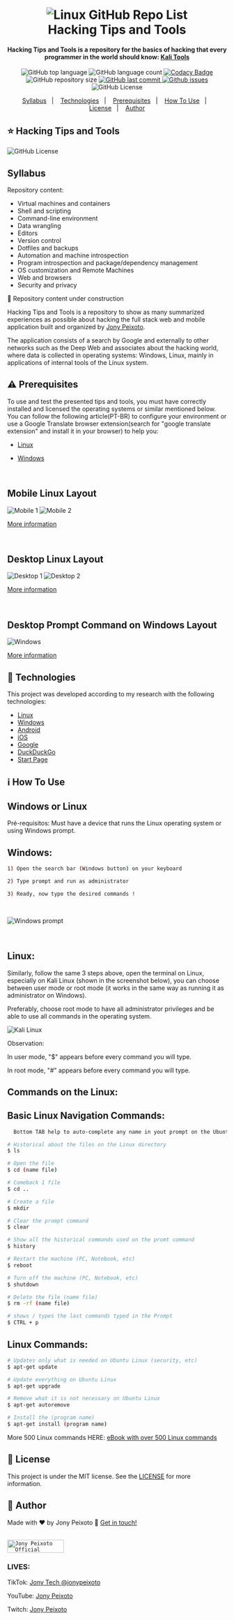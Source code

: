<h1 align="center">
    <img alt="Linux GitHub Repo List" src="https://github.com/jonypeixoto/jonypeixoto/blob/main/assets/hacking-tips-and-tools.png" />
    <br>
    Hacking Tips and Tools
</h1>

<h4 align="center">
  Hacking Tips and Tools is a repository for the basics of hacking that every programmer in the world should know: 
  <a href="https://www.kali.org/tools/">Kali Tools</a>
</h4>
<p align="center">
  <img alt="GitHub top language" src="https://img.shields.io/github/languages/top/jonypeixoto/hacking-tips-and-tools">
  
  <img alt="GitHub language count" src="https://img.shields.io/github/languages/count/jonypeixoto/hacking-tips-and-tools">
  
  <a href="https://www.codacy.com/gh/jonypeixoto/hacking-tips-and-tools/dashboard?utm_source=github.com&amp;utm_medium=referral&amp;utm_content=jonypeixoto/hacking-tips-and-tools&amp;utm_campaign=Badge_Grade">
    <img alt="Codacy Badge" src="https://app.codacy.com/project/badge/Grade/f97224b8ee5942bdb2f16bf319b8be7d">
  </a>
  
  <img alt="GitHub repository size" src="https://img.shields.io/github/repo-size/jonypeixoto/hacking-tips-and-tools">
  <a href="https://github.com/jonypeixoto/hacking-tips-and-tools/commits">
    <img alt="GitHub last commit" src="https://img.shields.io/github/last-commit/jonypeixoto/hacking-tips-and-tools">
  </a>
  
  <a href="https://github.com/jonypeixoto/hacking-tips-and-tools/issues">
    <img alt="Github issues" src="https://img.shields.io/github/issues/jonypeixoto/hacking-tips-and-tools">
  </a>
  
  <img alt="GitHub License" src="https://img.shields.io/github/license/jonypeixoto/hacking-tips-and-tools"> 
</p>

<p align="center">
  <a href="#syllabus">Syllabus</a>&nbsp;&nbsp;&nbsp;|&nbsp;&nbsp;&nbsp;
  <a href="#rocket-technologies">Technologies</a>&nbsp;&nbsp;&nbsp;|&nbsp;&nbsp;&nbsp;
  <a href="#warning-prerequisites">Prerequisites</a>&nbsp;&nbsp;&nbsp;|&nbsp;&nbsp;&nbsp;
  <a href="#information_source-how-to-use">How To Use</a>&nbsp;&nbsp;&nbsp;|&nbsp;&nbsp;&nbsp;
  <a href="#memo-license">License</a>&nbsp;&nbsp;&nbsp;|&nbsp;&nbsp;&nbsp;
  <a href="#star2-author">Author</a>
</p>

## ⭐ Hacking Tips and Tools 
![GitHub License](https://img.shields.io/github/license/jonypeixoto/hacking-tips-and-tools)

## Syllabus

Repository content:
<br/>
- Virtual machines and containers
- Shell and scripting
- Command-line environment
- Data wrangling
- Editors
- Version control
- Dotfiles and backups
- Automation and machine introspection
- Program introspection and package/dependency management
- OS customization and Remote Machines
- Web and browsers
- Security and privacy

🚧 Repository content under construction

Hacking Tips and Tools is a repository to show as many summarized experiences as possible about hacking the full stack web and mobile application built and organized by [Jony Peixoto](https://jonypeixoto.com "Portfolio de Jony Peixoto").

The application consists of a search by Google and externally to other networks such as the Deep Web and associates about the hacking world, where data is collected in operating systems: Windows, Linux, mainly in applications of internal tools of the Linux system.

## :warning: Prerequisites

To use and test the presented tips and tools, you must have correctly installed and licensed the operating systems or similar mentioned below. You can follow the following article(PT-BR) to configure your environment or use a Google Translate browser extension(search for "google translate extension" and install it in your browser) to help you:

- [Linux](https://linux.org)

- [Windows](https://www.microsoft.com/pt-br/windows)

<br/>

## Mobile Linux Layout 
![Mobile 1](https://github.com/jonypeixoto/jonypeixoto/blob/main/assets/iphone-linux1.jpg) ![Mobile 2](https://github.com/jonypeixoto/jonypeixoto/blob/main/assets/iphone-linux2.jpg)

[More information](https://dualbootfun.github.io/dualboot/)

<br/>

## Desktop Linux Layout 
![Desktop 1](https://github.com/jonypeixoto/jonypeixoto/blob/main/assets/desktop-linux1.jpg) ![Desktop 2](https://github.com/jonypeixoto/jonypeixoto/blob/main/assets/desktop-linux2.png)

[More information](https://www.linux.org)

<br/>

## Desktop Prompt Command on Windows Layout
![Windows](https://github.com/jonypeixoto/jonypeixoto/blob/main/assets/windows-prompt.png)

[More information](https://docs.microsoft.com/pt-br/windows-server/administration/windows-commands/prompt)

## :rocket: Technologies

This project was developed according to my research with the following technologies:

- [Linux](https://linux.org)
- [Windows](https://www.microsoft.com/en-us/windows)
- [Android](https://www.android.com)
- [iOS](https://developer.apple.com/documentation/)
- [Google](http://facebook.github.io/react-native/)
- [DuckDuckGo](https://duckduckgo.com)
- [Start Page](https://startpage.com)

## :information_source: How To Use

## Windows or Linux
Pré-requisitos: Must have a device that runs the Linux operating system or using Windows prompt.

## Windows:

```bash
1) Open the search bar (Windows button) on your keyboard

2) Type prompt and run as administrator

3) Ready, now type the desired commands !
```

<br/>

![Windows prompt](https://github.com/jonypeixoto/jonypeixoto/blob/main/assets/prompt-windows.png)

<br/>

## Linux:

Similarly, follow the same 3 steps above, open the terminal on Linux, especially on Kali Linux (shown in the screenshot below), you can choose between user mode or root mode (it works in the same way as running it as administrator on Windows).

Preferably, choose root mode to have all administrator privileges and be able to use all commands in the operating system.

![Kali Linux](https://github.com/jonypeixoto/jonypeixoto/blob/main/assets/terminals-kali-linux.png)

Observation:

In user mode, "$" appears before every command you will type.

In root mode, "#" appears before every command you will type.

## Commands on the Linux:

## Basic Linux Navigation Commands:

```bash
  Bottom TAB help to auto-complete any name in yout prompt on the Ubuntu Linux

# Historical about the files on the Linux directory
$ ls  

# Open the file
$ cd (name file) 

# Comeback 1 file
$ cd .. 

# Create a file
$ mkdir

# Clear the prompt command
$ clear 

# Show all the historical commands used on the promt command
$ history 

# Restart the machine (PC, Notebook, etc)
$ reboot

# Turn off the machine (PC, Notebook, etc)
$ shutdown 

# Delete the file (name file)
$ rm -rf (name file)

# shows / types the last commands typed in the Prompt
$ CTRL + p 
```

## Linux Commands:

```bash
# Updates only what is needed on Ubuntu Linux (security, etc)
$ apt-get update 

# Update everything on Ubuntu Linux
$ apt-get upgrade

# Remove what it is not necessary on Ubuntu Linux
$ apt-get autoremove 

# Install the (program name)
$ apt-get install (program name) 
```

More 500 Linux commands HERE: [eBook with over 500 Linux commands](https://www.linuxpro.com.br/dl/guia_500_comandos_Linux.pdf)

## :memo: License
This project is under the MIT license. See the [LICENSE](https://github.com/jonypeixoto/hacking-tips-and-tools/blob/main/LICENSE) for more information.

## :star2: Author

Made with ♥ by Jony Peixoto :wave: [Get in touch!](https://jonypeixoto.com)

<br/>

<a href="https://www.jonypeixoto.com" target="_blank">
  <code><img alt="Jony Peixoto Official Website" height="30" width="130" src="https://img.shields.io/badge/website-000000?style=for-the-badge&logo=About.me&logoColor=white" /></code>
</a>

<br/>

### LIVES:

TikTok: [Jony Tech @jonypeixoto](https://jonypeixoto.com/tiktok)

YouTube: [Jony Peixoto](https://jonypeixoto.com/youtube)

Twitch: [Jony Peixoto](https://jonypeixoto.com/twitch)


